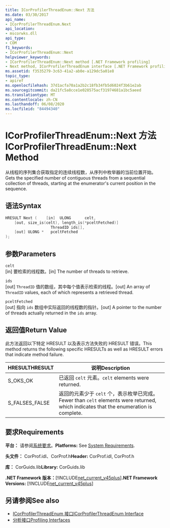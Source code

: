 ```yaml
---
title: ICorProfilerThreadEnum::Next 方法
ms.date: 03/30/2017
api_name:
- ICorProfilerThreadEnum.Next
api_location:
- mscorwks.dll
api_type:
- COM
f1_keywords:
- ICorProfilerThreadEnum::Next
helpviewer_keywords:
- ICorProfilerThreadEnum::Next method [.NET Framework profiling]
- Next method, ICorProfilerThreadEnum interface [.NET Framework profiling]
ms.assetid: f3535279-3c63-41a2-ab0e-a129dc5a01e8
topic_type:
- apiref
ms.openlocfilehash: 37d1acfa70a1a2b2c18fb34fb5d6024f3b61e2ab
ms.sourcegitcommit: da21fc5a8cce1e028575acf31974681a1bc5aeed
ms.translationtype: MT
ms.contentlocale: zh-CN
ms.lasthandoff: 06/08/2020
ms.locfileid: "84494340"
---
```

# <a name="icorprofilerthreadenumnext-method"></a><span data-ttu-id="15112-102">ICorProfilerThreadEnum::Next 方法</span><span class="sxs-lookup"><span data-stu-id="15112-102">ICorProfilerThreadEnum::Next Method</span></span>
<span data-ttu-id="15112-103">从线程的序列集合获取指定的连续线程数，从序列中枚举器的当前位置开始。</span><span class="sxs-lookup"><span data-stu-id="15112-103">Gets the specified number of contiguous threads from a sequential collection of threads, starting at the enumerator's current position in the sequence.</span></span>  
  
## <a name="syntax"></a><span data-ttu-id="15112-104">语法</span><span class="sxs-lookup"><span data-stu-id="15112-104">Syntax</span></span>  
  
```cpp  
HRESULT Next (    [in]  ULONG      celt,  
    [out, size_is(celt), length_is(*pceltFetched)]  
                    ThreadID ids[],  
    [out] ULONG *   pceltFetched  
);  
```  
  
## <a name="parameters"></a><span data-ttu-id="15112-105">参数</span><span class="sxs-lookup"><span data-stu-id="15112-105">Parameters</span></span>  
 `celt`  
 <span data-ttu-id="15112-106">[in] 要检索的线程数。</span><span class="sxs-lookup"><span data-stu-id="15112-106">[in] The number of threads to retrieve.</span></span>  
  
 `ids`  
 <span data-ttu-id="15112-107">[out] `ThreadID` 值的数组，其中每个值表示检索的线程。</span><span class="sxs-lookup"><span data-stu-id="15112-107">[out] An array of `ThreadID` values, each of which represents a retrieved thread.</span></span>  
  
 `pceltFetched`  
 <span data-ttu-id="15112-108">[out] 指向 `ids` 数组中实际返回的线程数的指针。</span><span class="sxs-lookup"><span data-stu-id="15112-108">[out] A pointer to the number of threads actually returned in the `ids` array.</span></span>  
  
## <a name="return-value"></a><span data-ttu-id="15112-109">返回值</span><span class="sxs-lookup"><span data-stu-id="15112-109">Return Value</span></span>  
 <span data-ttu-id="15112-110">此方法返回以下特定 HRESULT 以及表示方法失败的 HRESULT 错误。</span><span class="sxs-lookup"><span data-stu-id="15112-110">This method returns the following specific HRESULTs as well as HRESULT errors that indicate method failure.</span></span>  
  
|<span data-ttu-id="15112-111">HRESULT</span><span class="sxs-lookup"><span data-stu-id="15112-111">HRESULT</span></span>|<span data-ttu-id="15112-112">说明</span><span class="sxs-lookup"><span data-stu-id="15112-112">Description</span></span>|  
|-------------|-----------------|  
|<span data-ttu-id="15112-113">S_OK</span><span class="sxs-lookup"><span data-stu-id="15112-113">S_OK</span></span>|<span data-ttu-id="15112-114">已返回 `celt` 元素。</span><span class="sxs-lookup"><span data-stu-id="15112-114">`celt` elements were returned.</span></span>|  
|<span data-ttu-id="15112-115">S_FALSE</span><span class="sxs-lookup"><span data-stu-id="15112-115">S_FALSE</span></span>|<span data-ttu-id="15112-116">返回的元素少于 `celt` 个，表示枚举已完成。</span><span class="sxs-lookup"><span data-stu-id="15112-116">Fewer than `celt` elements were returned, which indicates that the enumeration is complete.</span></span>|  
  
## <a name="requirements"></a><span data-ttu-id="15112-117">要求</span><span class="sxs-lookup"><span data-stu-id="15112-117">Requirements</span></span>  
 <span data-ttu-id="15112-118">**平台：** 请参阅[系统要求](../../get-started/system-requirements.md)。</span><span class="sxs-lookup"><span data-stu-id="15112-118">**Platforms:** See [System Requirements](../../get-started/system-requirements.md).</span></span>  
  
 <span data-ttu-id="15112-119">**头文件：** CorProf.idl、CorProf.h</span><span class="sxs-lookup"><span data-stu-id="15112-119">**Header:** CorProf.idl, CorProf.h</span></span>  
  
 <span data-ttu-id="15112-120">**库：** CorGuids.lib</span><span class="sxs-lookup"><span data-stu-id="15112-120">**Library:** CorGuids.lib</span></span>  
  
 <span data-ttu-id="15112-121">**.NET Framework 版本：**[!INCLUDE[net_current_v45plus](../../../../includes/net-current-v45plus-md.md)]</span><span class="sxs-lookup"><span data-stu-id="15112-121">**.NET Framework Versions:** [!INCLUDE[net_current_v45plus](../../../../includes/net-current-v45plus-md.md)]</span></span>  
  
## <a name="see-also"></a><span data-ttu-id="15112-122">另请参阅</span><span class="sxs-lookup"><span data-stu-id="15112-122">See also</span></span>

- [<span data-ttu-id="15112-123">ICorProfilerThreadEnum 接口</span><span class="sxs-lookup"><span data-stu-id="15112-123">ICorProfilerThreadEnum Interface</span></span>](icorprofilerthreadenum-interface.md)
- [<span data-ttu-id="15112-124">分析接口</span><span class="sxs-lookup"><span data-stu-id="15112-124">Profiling Interfaces</span></span>](profiling-interfaces.md)
